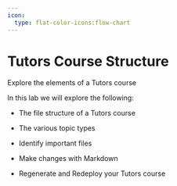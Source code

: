 ```yaml
---
icon:
  type: flat-color-icons:flow-chart
---
```


# Tutors Course Structure

Explore the elements of a Tutors course

In this lab we will explore the following:

- The file structure of a Tutors course

- The various topic types

- Identify important files

- Make changes with Markdown

- Regenerate and Redeploy your Tutors course